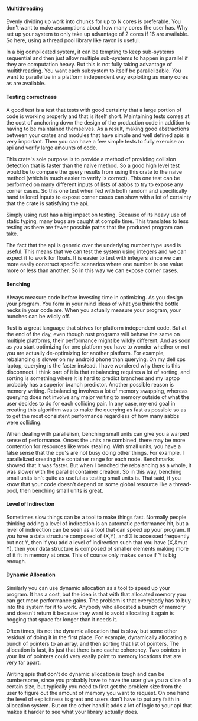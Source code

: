 
#### Multithreading

Evenly dividing up work into chunks for up to N cores is preferable. You don't want to make assumptions about how many cores the user has. Why set up your system to only take up advantage of 2 cores if 16 are available. So here, using a thread pool library like rayon is useful. 

In a big complicated system, it can be tempting to keep sub-systems sequential and then just allow multiple sub-systems to happen in parallel if they are computation heavy. But this is not fully taking advantage of multithreading. You want each subsystem to itself be parallelizable. You want to parallelize in a platform independent way exploiting as many cores as are available.


#### Testing correctness

A good test is a test that tests with good certainty that a large portion of code is working properly and that is itself short.
Maintaining tests comes at the cost of anchoring down the design of the production code in addition to having to be maintained themselves. As a result, making good abstractions between your crates and modules that have simple and well defined apis is very important. Then you can have a few simple tests to fully exercise an api and verify large amounts of code.

This crate's sole purpose is to provide a method of providing collision detection that is faster than the naive method. So a good high level test would be to compare the query results from using this crate to the naive method (which is much easier to verify is correct). This one test can be performed on many different inputs of lists of aabbs to try to expose any corner cases. So this one test when fed with both random and specifically hand tailored inputs to expose corner cases can show with a lot of certainty that the crate is satisfying the api. 

Simply using rust has a big impact on testing. Because of its heavy use of static typing, many bugs are caught at compile time. This translates to less testing as there are fewer possible paths that the produced program can take. 

The fact that the api is generic over the underlying number type used is useful. This means that we can test the system using integers and we can expect it to work for floats. It is easier to test with integers since we can more easily construct specific scenarios where one number is one value more or less than another. So in this way we can expose corner cases.


#### Benching

Always measure code before investing time in optimizing. As you design your program. You form in your mind ideas of what you think the bottle necks in your code are. When you actually measure your program, your hunches can be wildly off.

Rust is a great language that strives for platform independent code. But at the end of the day, even though rust programs will behave the same on multiple platforms, their performance might be wildly different. And as soon as you start optimizing for one platform you have to wonder whether or not you are actually de-optimizing for another platform. For example, rebalancing is slower on my android phone than querying. On my dell xps laptop, querying is the faster instead. I have wondered why there is this disconnect. I think part of it is that rebalancing requires a lot of sorting, and sorting is something where it is hard to predict branches and my laptop probably has a superior branch predictor. Another possible reason is memory writing. Rebalancing involves a lot of memory swapping, whereas querying does not involve any major writing to memory outside of what the user decides to do for each colliding pair. In any case, my end goal in creating this algorithm was to make the querying as fast as possible so as to get the most consistent performance regardless of how many aabbs were colliding.

When dealing with parallelism, benching small units can give you a warped sense of performance. Onces the units are combined, there may be more contention for resources like work stealing. With small units, you have a false sense that the cpu's are not busy doing other things. For example, I parallelized creating the container range for each node. Benchmarks showed that it was faster. But when I benched the rebalancing as a whole, it was slower with the parallel container creation. So in this way, benching small units isn't quite as useful as testing small units is. That said, if you know that your code doesn't depend on some global resource like a thread-pool, then benching small units is great.

#### Level of Indirection

Sometimes slow things can be a tool to make things fast. Normally people thinking adding a level of indirection is an automatic performance hit, but a level of indirection can be seen as a tool that can speed up your program. If you have a data structure composed of (X,Y), and X is accessed frequently but not Y, then
if you add a level of indirection such that you have (X,&mut Y), then your data structure is composed
of smaller elements making more of it fit in memory at once. This of course only makes sense if Y is big enough.

#### Dynamic Allocation

Similarly you can use dynamic allocation as a tool to speed up your program. It has a cost, but the idea is that with that allocated memory you can get more performance gains. The problem is that everybody has to buy into the system for it to work. Anybody who allocated a bunch of memory and doesn't return it because they want to avoid allocating it again is hogging that space for longer than it needs it.

Often times, its not the dynamic allocation that is slow, but some other residual of doing it in the first place. For example, dynamically allocating a bunch of pointers to an array, and then sorting that list of pointers. The allocation is fast, its just that there is no cache coherency. Two pointers in your list of pointers could very easily point to memory locations that are very far apart.

Writing apis that don't do dynamic allocation is tough and can be cumbersome, since you probably have to have the user give you a slice of a certain size, but typically you need to first get the problem size from the user to figure out the amount of memory you want to request.
On one hand the level of explicitness is great and users don't have to put any faith in allocation system. But on the other hand it adds a lot of logic to your api that makes it harder to see what your library actually does. 

